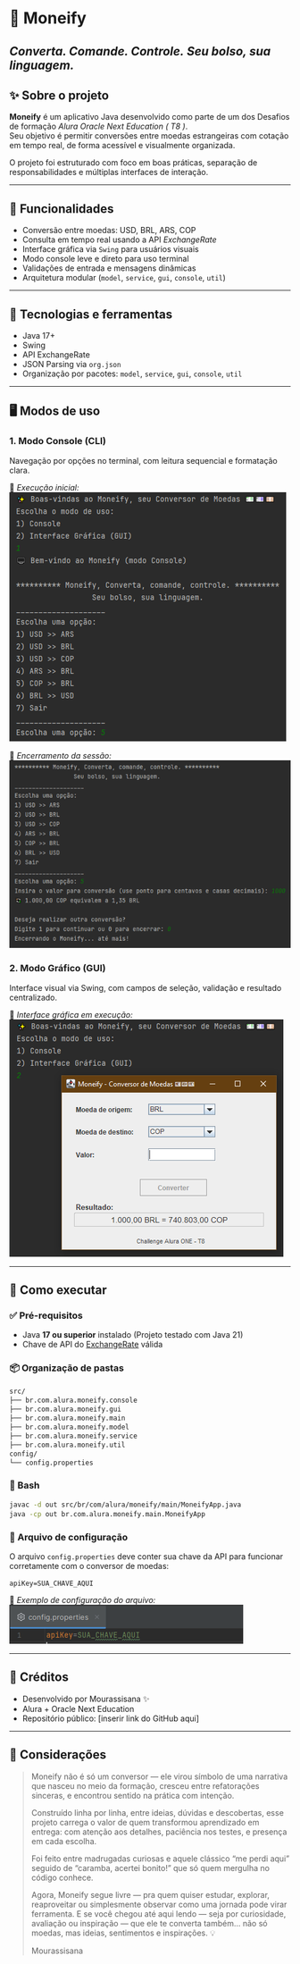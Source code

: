 # 💱 Moneify
_Converta. Comande. Controle._
_Seu bolso, sua linguagem._
---

## ✨ Sobre o projeto

**Moneify** é um aplicativo Java desenvolvido como parte de um dos Desafios de formação _Alura Oracle Next Education ( T8 )_.  
Seu objetivo é permitir conversões entre moedas estrangeiras com cotação em tempo real, de forma acessível e visualmente organizada.

O projeto foi estruturado com foco em boas práticas, separação de responsabilidades e múltiplas interfaces de interação.

---

## 🎯 Funcionalidades

- Conversão entre moedas: USD, BRL, ARS, COP
- Consulta em tempo real usando a API _ExchangeRate_
- Interface gráfica via `Swing` para usuários visuais
- Modo console leve e direto para uso terminal
- Validações de entrada e mensagens dinâmicas
- Arquitetura modular (`model`, `service`, `gui`, `console`, `util`)

---

## 🔧 Tecnologias e ferramentas

- Java 17+
- Swing
- API ExchangeRate
- JSON Parsing via `org.json`
- Organização por pacotes: `model`, `service`, `gui`, `console`, `util`

---

## 🖥️ Modos de uso

### 1. Modo Console (CLI)

Navegação por opções no terminal, com leitura sequencial e formatação clara.

📸 *Execução inicial:*  
![Início do Console](assets/Console/InitConsole.png)

📸 *Encerramento da sessão:*  
![Encerramento do Console](assets/Console/WrapUpConsole.png)

### 2. Modo Gráfico (GUI)

Interface visual via Swing, com campos de seleção, validação e resultado centralizado.

📸 *Interface gráfica em execução:*  
![Interface gráfica do Moneify](assets/GUI/RunningGUI.PNG)

---

## 🚀 Como executar

### ✅ Pré-requisitos
- Java **17 ou superior** instalado (Projeto testado com Java 21)
- Chave de API do [ExchangeRate](https://www.exchangerate-api.com/) válida

### 📦 Organização de pastas
```shell
src/
├── br.com.alura.moneify.console
├── br.com.alura.moneify.gui
├── br.com.alura.moneify.main
├── br.com.alura.moneify.model
├── br.com.alura.moneify.service
├── br.com.alura.moneify.util
config/
└── config.properties
```

### 🐚 Bash
```bash
javac -d out src/br/com/alura/moneify/main/MoneifyApp.java
java -cp out br.com.alura.moneify.main.MoneifyApp
```

### 🔐 Arquivo de configuração

O arquivo `config.properties` deve conter sua chave da API para funcionar corretamente com o conversor de moedas:

```properties
apiKey=SUA_CHAVE_AQUI
```

📸 *Exemplo de configuração do arquivo:*
![SUA_CHAVE_API](assets/Config/SUA_CHAVE_AQUI.PNG)

---

## 🙋 Créditos

- Desenvolvido por Mourassisana ✨
- Alura + Oracle Next Education
- Repositório público: [inserir link do GitHub aqui]

---

## 💬 Considerações

> Moneify não é só um conversor — ele virou símbolo 
> de uma narrativa que nasceu no meio da formação, cresceu entre refatorações sinceras, 
> e encontrou sentido na prática com intenção.
> 
>Construído linha por linha, entre ideias, dúvidas e descobertas, esse projeto carrega 
> o valor de quem transformou aprendizado em entrega: com atenção aos detalhes, paciência nos testes, 
> e presença em cada escolha.
>
>Foi feito entre madrugadas curiosas e aquele clássico “me perdi aqui” seguido de “caramba, acertei bonito!” 
> que só quem mergulha no código conhece.
>
>Agora, Moneify segue livre — pra quem quiser estudar, explorar, reaproveitar ou 
> simplesmente observar como uma jornada pode virar ferramenta. E se você chegou até aqui lendo 
> — seja por curiosidade, avaliação ou inspiração — que ele te converta também... não só moedas, mas ideias, 
> sentimentos e inspirações. 💡
>                                   
>Mourassisana
